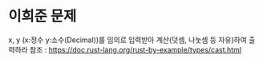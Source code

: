 # 이희준 문제
x, y (x:정수 y:소수(Decimal))를 임의로 입력받아 계산(덧셈, 나눗셈 등 자유)하여 출력하라 
참조 : https://doc.rust-lang.org/rust-by-example/types/cast.html